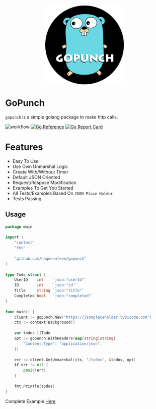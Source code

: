 <p align="center">
  <a href="https://github.com/haquenafeem/gopunch">
    <img alt="gopunch" src="https://github.com/haquenafeem/gopunch/blob/main/assets/banner.png" width="250">
  </a>
</p>

# GoPunch
`gopunch` is a simple golang package to make http calls. 

![workflow](https://github.com/haquenafeem/gopunch/actions/workflows/go.yml/badge.svg) [![Go Reference](https://pkg.go.dev/badge/github.com/haquenafeem/gopunch.svg)](https://pkg.go.dev/github.com/haquenafeem/gopunch) [![Go Report Card](https://goreportcard.com/badge/github.com/haquenafeem/gopunch)](https://goreportcard.com/report/github.com/haquenafeem/gopunch)

# Features
- Easy To Use
- Use Own Unmarshal Logic
- Create With/Without Timer
- Default JSON Oriented
- Request/Respose Modification 
- Examples To Get You Started
- All Tests/Examples Based On `JSON Place Holder`
- Tests Passing


## Usage
```go
package main

import (
	"context"
	"fmt"

	"github.com/haquenafeem/gopunch"
)

type Todo struct {
	UserID    int    `json:"userId"`
	ID        int    `json:"id"`
	Title     string `json:"title"`
	Completed bool   `json:"completed"`
}

func main() {
	client := gopunch.New("https://jsonplaceholder.typicode.com")
	ctx := context.Background()

	var todos []Todo
	opt := gopunch.WithHeaders(map[string]string{
		"Content-Type": "application/json",
	})

	err := client.GetUnmarshal(ctx, "/todos", &todos, opt)
	if err != nil {
		panic(err)
	}

	fmt.Println(todos)
}

```
<p>
  Complete Example <a href="https://github.com/haquenafeem/gopunch/tree/main/example">Here</a>
</p>
